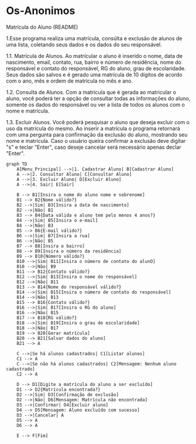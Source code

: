 # Os-Anonimos

Matrícula do Aluno (README)

1.Esse programa realiza uma matrícula, consúlta e exclusão de alunos de uma lista, coletando seus dados e os dados do seu responsável.

1.1. Matrícula de Alunos.
Ao matrícular o aluno é inserido o nome, data de nascimento, email, contato, rua, bairro e número de residência, nome do responsável e contato do responsável, RG do aluno, grau de escolaridade. Seus dados
são salvos e é gerado uma matrícula de 10 dígitos de acordo com o ano, mês e ordem de matrícula no mês e ano.

1.2. Consulta de Alunos.
Com a matrícula que é gerada ao matricular o aluno, você poderá ter a opção de consultar todas as informações do aluno, somente os dados do responsável ou ver a lista de todos os alunos com o nome e matrícula.

1.3. Excluir Alunos.
Você poderá pesquisar o aluno que deseja excluir com o uso da matrícula do mesmo. Ao inserir a matrícula o programa retornará com uma pergunta para confirmação da exclusão do aluno, mostrando seu nome e matrícula.
Caso o usuário queira confirmar a exclusão deve digitar "s" e teclar "Enter", caso deseje cancelar será necessário apenas declar "Enter".



```mermaid
graph TD
    A[Menu_Principal] -->|1. Cadastrar Aluno| B[Cadastrar Aluno]
    A -->|2. Consultar Aluno| C[Consultar Aluno]
    A -->|3. Excluir Aluno| D[Excluir Aluno]
    A -->|4. Sair| E[Sair]

    B --> B1[Insira o nome do aluno nome e sobrenome]
    B1 --> B2{Nome válido?}
    B2 -->|Sim| B3[Insira a data de nascimento]
    B2 -->|Não| B1
    B3 --> B4{Data válida e aluno tem pelo menos 4 anos?}
    B4 -->|Sim| B5[Insira o e-mail]
    B4 -->|Não| B3
    B5 --> B6{E-mail válido?}
    B6 -->|Sim| B7[Insira a rua]
    B6 -->|Não| B5
    B7 --> B8[Insira o bairro]
    B8 --> B9[Insira o número da residência]
    B9 --> B10{Número válido?}
    B10 -->|Sim| B11[Insira o número de contato do alunO]
    B10 -->|Não| B9
    B11 --> B12{Contato válido?}
    B12 -->|Sim| B13[Insira o nome do responsável]
    B12 -->|Não| B11
    B13 --> B14{Nome do responsável válido?}
    B14 -->|Sim| B15[Insira o número de contato do responsável]
    B14 -->|Não| B13
    B15 --> B16{Contato válido?}
    B16 -->|Sim| B17[Insira o RG do aluno]
    B16 -->|Não| B15
    B17 --> B18{RG válido?}
    B18 -->|Sim| B19[Insira o grau de escolaridade]
    B18 -->|Não| B17
    B19 --> B20[Gerar matrícula]
    B20 --> B21[Salvar dados do aluno]
    B21 --> A

    C -->|Se há alunos cadastrados| C1[Listar alunos]
    C1 --> A
    C -->|Se não há alunos cadastrados| C2[Mensagem: Nenhum aluno cadastrado]
    C2 --> A

    D --> D1[Digite a matrícula do aluno a ser excluído]
    D1 --> D2{Matrícula encontrada?}
    D2 -->|Sim| D3[Confirmação de exclusão]
    D2 -->|Não| D6[Mensagem: Matrícula não encontrada]
    D3 -->|Confirmar| D4[Excluir aluno]
    D4 --> D5[Mensagem: Aluno excluído com sucesso]
    D3 -->|Cancelar| A
    D5 --> A
    D6 --> A

    E --> F[Fim]


```
